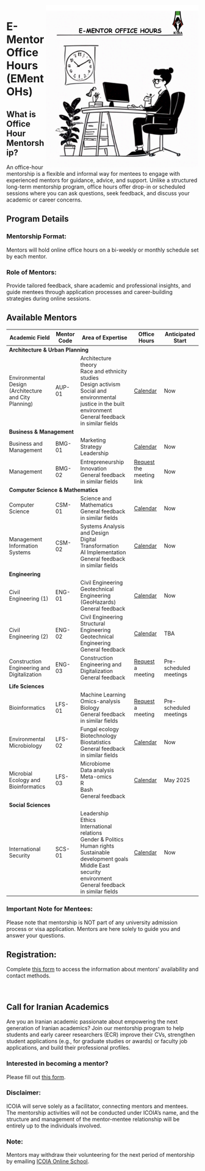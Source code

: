 <img src="EMentorIcoia.png" width="400" align="right">
<h1 id="title">E-Mentor Office Hours (EMentOHs)</h1>

<p id="def">
<h2 id="def">What is Office Hour Mentorship?</h2>
An office-hour mentorship is a flexible and informal way for mentees to engage with experienced mentors for guidance, advice, and support. Unlike a structured long-term mentorship program, office hours offer drop-in or scheduled sessions where you can ask questions, seek feedback, and discuss your academic or career concerns.
</p>

<h2 id="details">Program Details</h2>
<p id="format">
<h3 id="format">Mentorship Format:</h3> Mentors will hold online office hours on a bi-weekly or monthly schedule set by each mentor.
</p>  
<p id="role">
<h3 id="role">Role of Mentors:</h3> Provide tailored feedback, share academic and professional insights, and guide mentees through application processes and career-building strategies during online sessions.
</p>

<h2 id="avail">Available Mentors</h2>

<table>
  <thead>
    <tr>
      <th>Academic Field</th>
      <th>Mentor Code</th>
      <th>Area of Expertise</th>
      <th>Office Hours</th>
      <th>Anticipated Start</th>
    </tr>
  </thead>
  <tbody>
    <tr>
      <td colspan="5"><strong>Architecture & Urban Planning</strong></td>
    </tr>
    <tr>
      <td>Environmental Design (Architecture and City Planning)</td>
      <td>AUP-01</td>
      <td>Architecture theory<br>Race and ethnicity studies<br>Design activism<br>Social and environmental justice in the built environment<br>General feedback in similar fields</td>
      <td><a href="https://calendar.google.com/calendar/embed?src=27d647f9ebb4e1a4584024d4466544f51ed923315e7d39cba25e37ee4897da15%40group.calendar.google.com&ctz=Asia%2FTehran">Calendar</a></td>
      <td>Now</td>
    </tr>
    <tr>
      <td colspan="5"><strong>Business & Management</strong></td>
    </tr>
    <tr>
      <td>Business and Management</td>
      <td>BMG-01</td>
      <td>Marketing<br>Strategy<br>Leadership</td>
      <td><a href="https://calendar.google.com/calendar/embed?src=90975d2636ae55b0541d8243262c9a751a88772027307e20d16bf04497e4df09%40group.calendar.google.com&ctz=Asia%2FTehran">Calendar</a></td>
      <td>Now</td>
    </tr>
    <tr>
      <td>Management</td>
      <td>BMG-02</td>
      <td>Entrepreneurship<br>Innovation<br>General feedback in similar fields</td>
      <td><a href="mailto:icoia.onlineschool@gmail.com">Request</a> the meeting link</td>
      <td>Now</td>
    </tr>
    <tr>
      <td colspan="5"><strong>Computer Science & Mathematics</strong></td>
    </tr>
    <tr>
      <td>Computer Science</td>
      <td>CSM-01</td>
      <td>Science and Mathematics<br>General feedback in similar fields</td>
      <td><a href="https://calendar.google.com/calendar/embed?src=1373771b8eceaa3985646dcea580b3310dc2523bdaa5bb1133f10496830426ed%40group.calendar.google.com&ctz=Asia%2FTehran">Calendar</a></td>
      <td>Now</td>
    </tr>
    <tr>
      <td>Management Information Systems</td>
      <td>CSM-02</td>
      <td>Systems Analysis and Design<br>Digital Transformation<br>AI Implementation<br>General feedback in similar fields</td>
      <td><a href="https://calendar.google.com/calendar/embed?src=8cab5d0bf28494fe95bef64ffe50ed018520000723d451c02e8c2be40c04e8ae%40group.calendar.google.com&ctz=Asia%2FTehran">Calendar</a></td>
      <td>Now</td>
    </tr>
    <tr>
      <td colspan="5"><strong>Engineering</strong></td>
    </tr>
    <tr>
      <td>Civil Engineering (1)</td>
      <td>ENG-01</td>
      <td>Civil Engineering<br>Geotechnical Engineering (GeoHazards)<br>General feedback</td>
      <td><a href="https://calendar.google.com/calendar/embed?src=43c4415f828fd44fc9e484233ea0fa7721e5175df9c3a85d06074b2bbb27c967%40group.calendar.google.com&ctz=Asia%2FTehran">Calendar</a></td>
      <td>Now</td>
    </tr>
    <tr>
      <td>Civil Engineering (2)</td>
      <td>ENG-02</td>
      <td>Civil Engineering<br>Structural Engineering<br>Geotechnical Engineering<br>General feedback</td>
      <td><a href="https://calendar.google.com/calendar/embed?src=3a54587f746c9b493feb5ead8a50437e32b507a7aa29cb9ceab2ed7d7e2f9694%40group.calendar.google.com&ctz=Asia%2FTehran">Calendar</a></td>
      <td>TBA</td>
    </tr>
    <tr>
      <td>Construction Engineering and Digitalization</td>
      <td>ENG-03</td>
      <td>Construction Engineering and Digitalization<br>General feedback</td>
      <td><a href="mailto:icoia.onlineschool@gmail.com">Request</a> a meeting</td>
      <td>Pre-scheduled meetings</td>
    </tr>
    <tr>
      <td colspan="5"><strong>Life Sciences</strong></td>
    </tr>
    <tr>
      <td>Bioinformatics</td>
      <td>LFS-01</td>
      <td>Machine Learning<br>Omics-analysis<br>Biology<br>General feedback in similar fields</td>
      <td><a href="https://calendly.com/kianoosh-ng">Request</a> a meeting</td>
      <td>Pre-scheduled meetings</td>
    </tr>
    <tr>
      <td>Environmental Microbiology</td>
      <td>LFS-02</td>
      <td>Fungal ecology<br>Biotechnology<br>Biostatistics<br>General feedback in similar fields</td>
      <td><a href="https://calendar.google.com/calendar/embed?src=704b4476c2d9a3bf04b98ff6090c7daec315b278afdeca8f44d108ed390c167d%40group.calendar.google.com&ctz=Asia%2FTehran">Calendar</a></td>
      <td>Now</td>
    </tr>
    <tr>
      <td>Microbial Ecology and Bioinformatics</td>
      <td>LFS-03</td>
      <td>Microbiome<br>Data analysis<br>Meta-omics<br>R<br>Bash<br>General feedback</td>
      <td><a href= "https://calendar.google.com/calendar/embed?src=704b4476c2d9a3bf04b98ff6090c7daec315b278afdeca8f44d108ed390c167d%40group.calendar.google.com&ctz=Asia%2FTehran">Calendar</a></td>
      <td>May 2025</td>
    </tr> 
     <tr>
      <td colspan="5"><strong>Social Sciences</strong></td>
    </tr>
    <tr>
      <td>International Security</td>
      <td>SCS-01</td>
      <td>Leadership<br>Ethics<br>International relations<br>Gender & Politics<br>Human rights<br>Sustainable development goals<br>Middle East security environment<br>General feedback in similar fields</td>
      <td><a href= "https://calendar.google.com/calendar/embed?src=297019f91f7967a5c0fc2bc20c96f8e5786c38a8631ed985b4cccbf36a88742a%40group.calendar.google.com&ctz=Asia%2FTehran">Calendar</a></td> 
       <td>Now</td>    
    </tr>
  </tbody>
</table>


<p id="mentees"> 
<h3 id="imp">Important Note for Mentees:</h3> Please note that mentorship is NOT part of any university admission process or visa application. Mentors are here solely to guide you and answer your questions.
</p>

<p id="register"> 
<h2 id="reg">Registration:</h2> Complete <a href="https://forms.gle/T3NyRsoDUT2hdr1a6">this form</a> to access the information about mentors' availability and contact methods.
</p>

<br>
<h2 id="call">Call for Iranian Academics</h2>
<p id="callText">
Are you an Iranian academic passionate about empowering the next generation of Iranian academics? Join our mentorship program to help students and early career researchers (ECR) improve their CVs, strengthen student applications (e.g., for graduate studies or awards) or faculty job applications, and build their professional profiles.
</p>

<p id="mentor">
<h3 id="mentorText">Interested in becoming a mentor?</h3> Please fill out <a href="https://forms.gle/BxQdRLpsPhzMFyok7">this form</a>.
</p>

<p id="disclaim">
<h3 id="disText">Disclaimer:</h3> ICOIA will serve solely as a facilitator, connecting mentors and mentees. The mentorship activities will not be conducted under ICOIA’s name, and the structure and management of the mentor-mentee relationship will be entirely up to the individuals involved.
</p>
<p id="note">
<h3 id="noteText">Note:</h3> Mentors may withdraw their volunteering for the next period of mentorship by emailing <a href="mailto:{{icoia.onlineschool@gmail.com}}">ICOIA Online School</a>.
</p>
